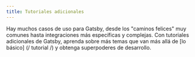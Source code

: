 ```yaml
---
title: Tutoriales adicionales
---
```


Hay muchos casos de uso para Gatsby, desde los "caminos felices" muy comunes hasta integraciones más específicas y complejas. Con tutoriales adicionales de Gatsby, aprenda sobre más temas que van más allá de [lo básico] (/ tutorial /) y obtenga superpoderes de desarrollo.

<GuideList slug = {props.slug} />
